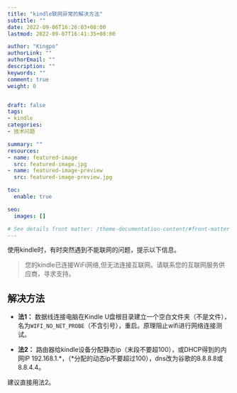 ```yaml
---
title: "kindle联网异常的解决方法"
subtitle: ""
date: 2022-09-06T16:26:03+08:00
lastmod: 2022-09-07T16:41:35+08:00

author: "Kingpo"
authorLink: ""
authorEmail: ""
description: ""
keywords: ""
comment: true
weight: 0


draft: false
tags:
- kindle
categories:
- 技术问题

summary: ""
resources:
- name: featured-image
  src: featured-image.jpg
- name: featured-image-preview
  src: featured-image-preview.jpg

toc:
  enable: true

seo:
  images: []

# See details front matter: /theme-documentation-content/#front-matter
---
```


<!--more-->
使用kindle时，有时突然遇到不能联网的问题，提示以下信息。

> 您的kindle已连接WiFi网络,但无法连接互联网。请联系您的互联网服务供应商，寻求支持。

## 解决方法
- **法1：** 数据线连接电脑在Kindle U盘根目录建立一个空白文件夹（不是文件），名为`WIFI_NO_NET_PROBE`（不含引号），重启。原理阻止wifi进行网络连接测试。

- **法2：** 路由器给kindle设备分配静态ip（末段不要超100），或DHCP得到的内网IP 192.168.1.*，（*分配的动态ip不要超过100），dns改为谷歌的8.8.8.8或8.8.4.4。

建议直接用法2。